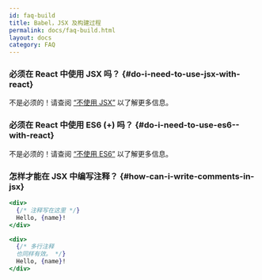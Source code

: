 ```yaml
---
id: faq-build
title: Babel，JSX 及构建过程
permalink: docs/faq-build.html
layout: docs
category: FAQ
---
```


### 必须在 React 中使用 JSX 吗？ {#do-i-need-to-use-jsx-with-react}

不是必须的！请查阅 [“不使用 JSX”](/docs/react-without-jsx.html) 以了解更多信息。

### 必须在 React 中使用 ES6 (+) 吗？ {#do-i-need-to-use-es6--with-react}

不是必须的！请查阅 [“不使用 ES6”](/docs/react-without-es6.html) 以了解更多信息。

### 怎样才能在 JSX 中编写注释？ {#how-can-i-write-comments-in-jsx}

```jsx
<div>
  {/* 注释写在这里 */}
  Hello, {name}!
</div>
```

```jsx
<div>
  {/* 多行注释 
  也同样有效。 */}
  Hello, {name}! 
</div>
```
